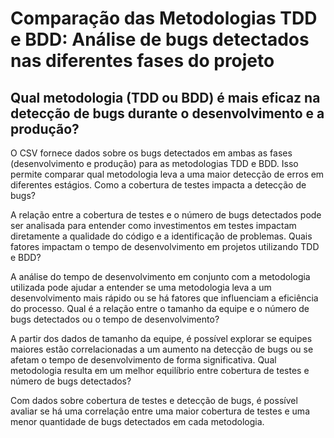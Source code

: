 # Comparação das Metodologias TDD e BDD: Análise de bugs detectados nas diferentes fases do projeto

## Qual metodologia (TDD ou BDD) é mais eficaz na detecção de bugs durante o desenvolvimento e a produção?

O CSV fornece dados sobre os bugs detectados em ambas as fases (desenvolvimento e produção) para as metodologias TDD e BDD. Isso permite comparar qual metodologia leva a uma maior detecção de erros em diferentes estágios.
Como a cobertura de testes impacta a detecção de bugs?

A relação entre a cobertura de testes e o número de bugs detectados pode ser analisada para entender como investimentos em testes impactam diretamente a qualidade do código e a identificação de problemas.
Quais fatores impactam o tempo de desenvolvimento em projetos utilizando TDD e BDD?

A análise do tempo de desenvolvimento em conjunto com a metodologia utilizada pode ajudar a entender se uma metodologia leva a um desenvolvimento mais rápido ou se há fatores que influenciam a eficiência do processo.
Qual é a relação entre o tamanho da equipe e o número de bugs detectados ou o tempo de desenvolvimento?

A partir dos dados de tamanho da equipe, é possível explorar se equipes maiores estão correlacionadas a um aumento na detecção de bugs ou se afetam o tempo de desenvolvimento de forma significativa.
Qual metodologia resulta em um melhor equilíbrio entre cobertura de testes e número de bugs detectados?

Com dados sobre cobertura de testes e detecção de bugs, é possível avaliar se há uma correlação entre uma maior cobertura de testes e uma menor quantidade de bugs detectados em cada metodologia.


